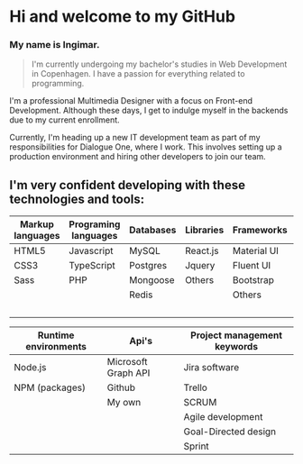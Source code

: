 # Hi and welcome to my GitHub 

### My name is Ingimar. 

> I'm currently undergoing my bachelor's studies in Web Development in Copenhagen. I have a passion for everything related to programming.

I'm a professional Multimedia Designer with a focus on Front-end Development. Although these days, I get to indulge myself in the backends due to my current enrollment.

Currently, I'm heading up a new IT development team as part of my responsibilities for Dialogue One, where I work. This involves setting up a production environment and hiring other developers to join our team.

## I'm very confident developing with these technologies and tools:

| Markup languages  | Programing languages      | Databases     | Libraries     | Frameworks    | Hosting platforms|
| -------------     | -------------             | ------------- | ------------- | ------------- | ------------- | 
| HTML5             | Javascript                | MySQL         | React.js      | Material UI   | Heroku        |
| CSS3              | TypeScript                | Postgres      | Jquery        | Fluent UI     | Firebase      |
| Sass              | PHP                       |  Mongoose     | Others        | Bootstrap     | Github        |
|                   |                           | Redis         |               | Others        | Bitbucket     |
|                   |                           |               |               |               | Gitlab        |

| Runtime environments  | Api's                 | Project management keywords|
| -------------         | -------------         | ------------- |
| Node.js               | Microsoft Graph API   | Jira software         |
| NPM (packages)        | Github                | Trello      |
|                       | My own                | SCRUM     |
|                       |                       | Agile development         |
|                       |                       | Goal-Directed design            |
|                       |                       | Sprint            |

